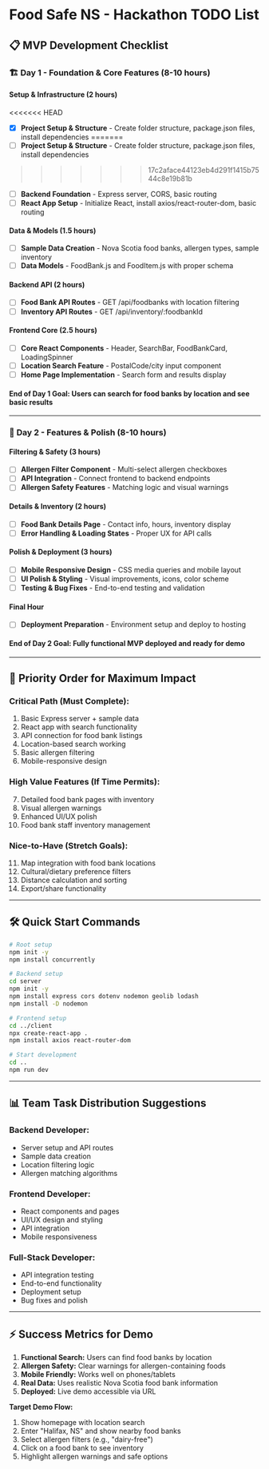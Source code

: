 # Food Safe NS - Hackathon TODO List

## 📋 MVP Development Checklist

### 🏗️ **Day 1 - Foundation & Core Features (8-10 hours)**

#### **Setup & Infrastructure (2 hours)**
<<<<<<< HEAD
- [X] **Project Setup & Structure** - Create folder structure, package.json files, install dependencies
=======
- [ ] **Project Setup & Structure** - Create folder structure, package.json files, install dependencies
>>>>>>> 17c2aface44123eb4d291f1415b7544c8e19b81b
- [ ] **Backend Foundation** - Express server, CORS, basic routing
- [ ] **React App Setup** - Initialize React, install axios/react-router-dom, basic routing

#### **Data & Models (1.5 hours)**
- [ ] **Sample Data Creation** - Nova Scotia food banks, allergen types, sample inventory
- [ ] **Data Models** - FoodBank.js and FoodItem.js with proper schema

#### **Backend API (2 hours)**
- [ ] **Food Bank API Routes** - GET /api/foodbanks with location filtering
- [ ] **Inventory API Routes** - GET /api/inventory/:foodbankId

#### **Frontend Core (2.5 hours)**
- [ ] **Core React Components** - Header, SearchBar, FoodBankCard, LoadingSpinner
- [ ] **Location Search Feature** - PostalCode/city input component
- [ ] **Home Page Implementation** - Search form and results display

#### **End of Day 1 Goal:** Users can search for food banks by location and see basic results

---

### 🚀 **Day 2 - Features & Polish (8-10 hours)**

#### **Filtering & Safety (3 hours)**
- [ ] **Allergen Filter Component** - Multi-select allergen checkboxes
- [ ] **API Integration** - Connect frontend to backend endpoints
- [ ] **Allergen Safety Features** - Matching logic and visual warnings

#### **Details & Inventory (2 hours)**
- [ ] **Food Bank Details Page** - Contact info, hours, inventory display
- [ ] **Error Handling & Loading States** - Proper UX for API calls

#### **Polish & Deployment (3 hours)**
- [ ] **Mobile Responsive Design** - CSS media queries and mobile layout
- [ ] **UI Polish & Styling** - Visual improvements, icons, color scheme
- [ ] **Testing & Bug Fixes** - End-to-end testing and validation

#### **Final Hour**
- [ ] **Deployment Preparation** - Environment setup and deploy to hosting

#### **End of Day 2 Goal:** Fully functional MVP deployed and ready for demo

---

## 🎯 **Priority Order for Maximum Impact**

### **Critical Path (Must Complete):**
1. Basic Express server + sample data
2. React app with search functionality  
3. API connection for food bank listings
4. Location-based search working
5. Basic allergen filtering
6. Mobile-responsive design

### **High Value Features (If Time Permits):**
7. Detailed food bank pages with inventory
8. Visual allergen warnings
9. Enhanced UI/UX polish
10. Food bank staff inventory management

### **Nice-to-Have (Stretch Goals):**
11. Map integration with food bank locations
12. Cultural/dietary preference filters
13. Distance calculation and sorting
14. Export/share functionality

---

## 🛠️ **Quick Start Commands**

```bash
# Root setup
npm init -y
npm install concurrently

# Backend setup
cd server
npm init -y
npm install express cors dotenv nodemon geolib lodash
npm install -D nodemon

# Frontend setup  
cd ../client
npx create-react-app . 
npm install axios react-router-dom

# Start development
cd ..
npm run dev
```

---

## 📊 **Team Task Distribution Suggestions**

### **Backend Developer:**
- Server setup and API routes
- Sample data creation
- Location filtering logic
- Allergen matching algorithms

### **Frontend Developer:**
- React components and pages
- UI/UX design and styling
- API integration
- Mobile responsiveness

### **Full-Stack Developer:**
- API integration testing
- End-to-end functionality
- Deployment setup
- Bug fixes and polish

---

## ⚡ **Success Metrics for Demo**

1. **Functional Search:** Users can find food banks by location
2. **Allergen Safety:** Clear warnings for allergen-containing foods
3. **Mobile Friendly:** Works well on phones/tablets
4. **Real Data:** Uses realistic Nova Scotia food bank information
5. **Deployed:** Live demo accessible via URL

**Target Demo Flow:**
1. Show homepage with location search
2. Enter "Halifax, NS" and show nearby food banks
3. Select allergen filters (e.g., "dairy-free")
4. Click on a food bank to see inventory
5. Highlight allergen warnings and safe options